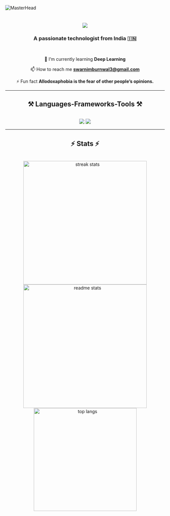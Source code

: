 ![MasterHead](https://cdna.artstation.com/p/assets/images/images/028/102/058/original/pixel-jeff-matrix-s.gif?1593487263)

<h1 draggable="false" align="center" style="user-select: none;">
    <img draggable="false" style="user-select: none;" src="https://readme-typing-svg.herokuapp.com/?font=Righteous&size=35&center=true&vCenter=true&width=500&height=70&duration=4000&lines=Hi+There!+👋;+I'm+Swarnim+Burnwal!;" />
</h1>


<h3 align="center" style="user-select: none;">A passionate technologist from India 🇮🇳</h3>

<br/>

<div align="center" style="user-select: none;">



🌱 I’m currently learning **Deep Learning**

📫 How to reach me **swarnimburnwal3@gmail.com**

⚡ Fun fact **Allodoxaphobia is the fear of other people’s opinions.**

</div>

<hr/>

<h2 align="center" style="user-select: none;">⚒️ Languages-Frameworks-Tools ⚒️</h2>
<br/>
<div align="center" style="user-select: none;">
    <img draggable="false" style="user-select: none;" src="https://skillicons.dev/icons?i=react,bootstrap,vscode,github,figma,tailwind,git,arduino,pytorch,tensorflow,docker,linux,flutter" />
    <img draggable="false" style="user-select: none;" src="https://skillicons.dev/icons?i=nodejs,python,bash,html,css,javascript,express,firebase,mongodb,mysql,c,cpp,nextjs,nestjs,nodejs,flask,fastapi,typescript" /><br>
</div>

<hr/>

<h2 align="center" style="user-select: none;">⚡️ Stats ⚡</h2>
<br>
<div align="center" style="user-select: none;" >
  <img width=390 draggable="false" style="user-select: none;" src="https://github-readme-streak-stats-salesp07.vercel.app/?user=swarnim-burnwal&account_private=true&theme=vision-friendly-dark&background=000000&border_radius=10" alt="streak stats"/>
  <img width=390 draggable="false" style="user-select: none;" src="https://github-readme-stats.vercel.app/api?username=swarnim-burnwal&show_icons=true&locale=en&theme=vision-friendly-dark&background=000000" alt="readme stats" />
  <br/>
  <img width=325 draggable="false" style="user-select: none;" align="center" src="https://github-readme-stats-salesp07.vercel.app/api/top-langs/?username=swarnim-burnwal&hide=HTML&langs_count=8&layout=compact&theme=vision-friendly-dark&background=000000&border_radius=10&size_weight=0.5&count_weight=0.5&exclude_repo=github-readme-stats" alt="top langs" />
</div>

<br/>
